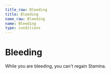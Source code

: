 ```yaml
---
title_raw: Bleeding
title: Bleeding
name_raw: Bleeding
name: Bleeding
type: conditions
---
```


# Bleeding

While you are bleeding, you can't regain Stamina.

